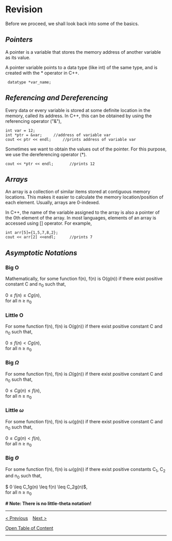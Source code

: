 # Revision

Before we proceed, we shall look back into some of the basics. 

## *Pointers*

A pointer is a variable that stores the memory address of another variable as its value.

A pointer variable points to a data type (like int) of the same type, and is created with the * operator in C++. 

```
 datatype *var_name;
 ```

## *Referencing and Dereferencing*

Every data or every variable is stored at some definite location in the memory, called its address. In C++, this can be obtained by using the referencing operator ("&"),

```
int var = 12;
int *ptr = &var;     //address of variable var
cout << ptr << endl;     //prints address of variable var
```
Sometimes we want to obtain the values out of the pointer. For this purpose, we use the dereferencing operator (*).

```
cout << *ptr << endl;       //prints 12
```

## *Arrays*

An array is a collection of similar items stored at contiguous memory locations. This makes it easier to calculate the memory location/position of each element. Usually, arrays are 0-indexed.

In C++, the name of the variable assigned to the array is also a pointer of the 0th element of the array. In most languages, elements of an array is accessed using [] operator. For example,

```
int arr[5]={1,5,7,8,2};
cout << arr[2] <<endl;      //prints 7
```

## *Asymptotic Notations* 

### **Big O**
Mathematically, for some function f(n), f(n) is O(g(n)) if there exist positive constant C and n<sub>0</sub> such that,

$0 \leq f(n) \leq Cg(n)$, \
for all n $\geq$ n<sub>0</sub> 

### **Little O**
For some function f(n), f(n) is O(g(n)) if there exist positive constant C and n<sub>0</sub> such that,

$0 \leq f(n) \lt Cg(n)$, \
for all n $\geq$ n<sub>0</sub> 

### **Big $\Omega$** 
For some function f(n), f(n) is $\Omega$(g(n)) if there exist positive constant C and n<sub>0</sub> such that,

$0 \leq Cg(n) \leq f(n)$, \
for all n $\geq$ n<sub>0</sub> 

### **Little $\omega$** 
For some function f(n), f(n) is $\omega$(g(n)) if there exist positive constant C and n<sub>0</sub> such that,

$0 \leq Cg(n) \lt f(n)$, \
for all n $\geq$ n<sub>0</sub>

### **Big $\Theta$**
For some function f(n), f(n) is $\omega$(g(n)) if there exist positive constants C<sub>1</sub>, C<sub>2</sub>  and n<sub>0</sub> such that,

$ 0 \leq C_1g(n) \leq f(n) \leq C_2g(n)$, \
for all n $\geq$ n<sub>0</sub>

**\# Note: There is no little-theta notation!**

-----
[< Previous](./01_introduction.md)  &ensp;  [Next >](03_time_space_complexity.md)

[Open Table of Content](./00_table_of_content.md) 

-----